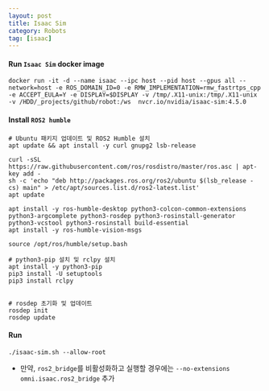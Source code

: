 ```yaml
---
layout: post
title: Isaac Sim
category: Robots
tag: [isaac]
---
```



#### Run `Isaac Sim` docker image
```shell
docker run -it -d --name isaac --ipc host --pid host --gpus all --network=host -e ROS_DOMAIN_ID=0 -e RMW_IMPLEMENTATION=rmw_fastrtps_cpp -e ACCEPT_EULA=Y -e DISPLAY=$DISPLAY -v /tmp/.X11-unix:/tmp/.X11-unix -v /HDD/_projects/github/robot:/ws  nvcr.io/nvidia/isaac-sim:4.5.0
```

#### Install `ROS2 humble`
```shell
# Ubuntu 패키지 업데이트 및 ROS2 Humble 설치
apt update && apt install -y curl gnupg2 lsb-release

curl -sSL https://raw.githubusercontent.com/ros/rosdistro/master/ros.asc | apt-key add -
sh -c 'echo "deb http://packages.ros.org/ros2/ubuntu $(lsb_release -cs) main" > /etc/apt/sources.list.d/ros2-latest.list'
apt update

apt install -y ros-humble-desktop python3-colcon-common-extensions python3-argcomplete python3-rosdep python3-rosinstall-generator python3-vcstool python3-rosinstall build-essential
apt install -y ros-humble-vision-msgs

source /opt/ros/humble/setup.bash

# python3-pip 설치 및 rclpy 설치
apt install -y python3-pip
pip3 install -U setuptools
pip3 install rclpy


# rosdep 초기화 및 업데이트
rosdep init
rosdep update
```


#### Run
```shell
./isaac-sim.sh --allow-root
```

* 만약, `ros2_bridge`를 비활성화하고 실행할 경우에는 `--no-extensions omni.isaac.ros2_bridge` 추가